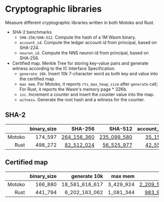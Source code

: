 # Cryptographic libraries

Measure different cryptographic libraries written in both Motoko and Rust.

* SHA-2 benchmarks
  + `SHA-256/SHA-512`. Compute the hash of a 1M Wasm binary.
  + `account_id`. Compute the ledger account id from principal, based on SHA-224.
  + `neuron_id`. Compute the NNS neuron id from principal, based on SHA-256.
* Certified map. Merkle Tree for storing key-value pairs and generate witness according to the IC Interface Specification.
  + `generate 10k`. Insert 10k 7-character word as both key and value into the certified map.
  + `max mem`. For Motoko, it reports `rts_max_heap_size` after `generate` call; For Rust, it reports the Wasm's memory page * 32Kb.
  + `inc`. Increment a counter and insert the counter value into the map.
  + `witness`. Generate the root hash and a witness for the counter.

## SHA-2

| |binary_size|SHA-256|SHA-512|account_id|neuron_id|
|--:|--:|--:|--:|--:|--:|
|Motoko|174_597|[264_156_360](Motoko_sha256.svg)|[235_099_580](Motoko_sha512.svg)|[35_153](Motoko_to_account.svg)|[23_262](Motoko_to_neuron.svg)|
|Rust|498_272|[82_512_024](Rust_sha256.svg)|[56_525_977](Rust_sha512.svg)|[42_551](Rust_to_account.svg)|[44_574](Rust_to_neuron.svg)|

## Certified map

| |binary_size|generate 10k|max mem|inc|witness|
|--:|--:|--:|--:|--:|--:|
|Motoko|166_880|18_581_618_617|3_429_924|[2_209_513](Motoko_inc.svg)|[327_767](Motoko_witness.svg)|
|Rust|441_794|6_202_163_062|1_081_344|[983_904](Rust_inc.svg)|[288_469](Rust_witness.svg)|
